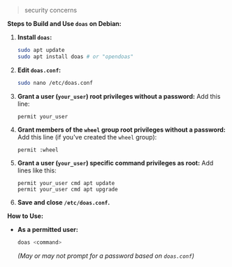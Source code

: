 > security concerns

**Steps to Build and Use `doas` on Debian:**

1.  **Install `doas`:**
    ```bash
    sudo apt update
    sudo apt install doas # or "opendoas"
    ```

2.  **Edit `doas.conf`:**
    ```bash
    sudo nano /etc/doas.conf
    ```

3.  **Grant a user (`your_user`) root privileges without a password:**
    Add this line:
    ```
    permit your_user
    ```

4.  **Grant members of the `wheel` group root privileges without a password:**
    Add this line (if you've created the `wheel` group):
    ```
    permit :wheel
    ```

5.  **Grant a user (`your_user`) specific command privileges as root:**
    Add lines like this:
    ```
    permit your_user cmd apt update
    permit your_user cmd apt upgrade
    ```

6.  **Save and close `/etc/doas.conf`.**

**How to Use:**

* **As a permitted user:**
    ```bash
    doas <command>
    ```
    *(May or may not prompt for a password based on `doas.conf`)*
